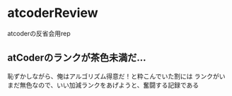 # atcoderReview
atcoderの反省会用rep

## atCoderのランクが茶色未満だ…
恥ずかしながら、俺はアルゴリズム得意だ！と粋こんでいた割には
ランクがいまだ無色なので、いい加減ランクをあげようと、奮闘する記録である

